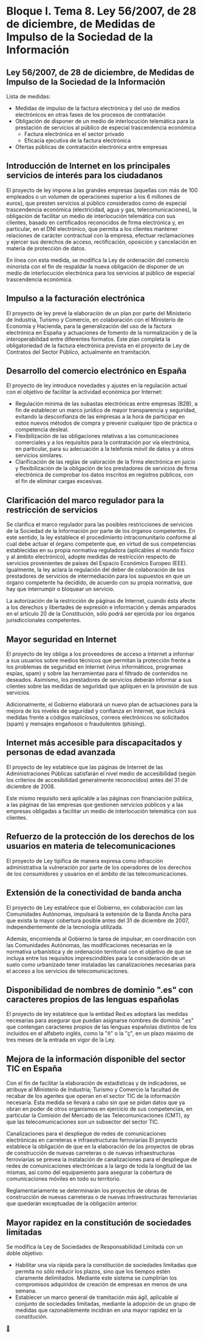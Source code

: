 # Bloque I. Tema 8. Ley 56/2007, de 28 de diciembre, de Medidas de Impulso de la Sociedad de la Información

## Ley 56/2007, de 28 de diciembre, de Medidas de Impulso de la Sociedad de la Información

Lista de medidas:
- Medidas de impulso de la factura electrónica y del uso de medios electrónicos en otras fases de los procesos de contratación
- Obligación de disponer de un medio de interlocución telemática para la prestación de servicios al público de especial trascendencia económica
  - Factura electrónica en el sector privado
  - Eficacia ejecutiva de la factura electrónica
- Ofertas públicas de contratación electrónica entre empresas


## Introducción de Internet en los principales servicios de interés para los ciudadanos
El proyecto de ley impone a las grandes empresas (aquellas con más de 100 empleados o un volumen de operaciones superior a los 6 millones de euros), que presten servicios al público considerados como de especial trascendencia económica (electricidad, agua y gas, telecomunicaciones), la obligación de facilitar un medio de interlocución telemática con sus clientes, basado en certificados reconocidos de firma electrónica y, en particular, en el DNI electrónico, que permita a los clientes mantener relaciones de carácter contractual con la empresa, efectuar reclamaciones y ejercer sus derechos de acceso, rectificación, oposición y cancelación en materia de protección de datos.

En línea con esta medida, se modifica la Ley de ordenación del comercio minorista con el fin de respaldar la nueva obligación de disponer de un medio de interlocución electrónica para los servicios al público de especial trascendencia económica.

## Impulso a la facturación electrónica

El proyecto de ley prevé la elaboración de un plan por parte del Ministerio de Industria, Turismo y Comercio, en colaboración con el Ministerio de Economía y Hacienda, para la generalización del uso de la factura electrónica en España y actuaciones de fomento de la normalización y de la interoperabilidad entre diferentes formatos. Este plan completa la obligatoriedad de la factura electrónica prevista en el proyecto de Ley de Contratos del Sector Público, actualmente en tramitación.

## Desarrollo del comercio electrónico en España

El proyecto de ley introduce novedades y ajustes en la regulación actual con el objetivo de facilitar la actividad económica por Internet:
- Regulación mínima de las subastas electrónicas entre empresas (B2B), a fin de establecer un marco jurídico de mayor transparencia y seguridad, evitando la desconfianza de las empresas a la hora de participar en estos nuevos métodos de compra y prevenir cualquier tipo de práctica o competencia desleal.
- Flexibilización de las obligaciones relativas a las comunicaciones comerciales y a los requisitos para la contratación por vía electrónica, en particular, para su adecuación a la telefonía móvil de datos y a otros servicios similares.
- Clarificación de las reglas de valoración de la firma electrónica en juicio y flexibilización de la obligación de los prestadores de servicios de firma electrónica de comprobar los datos inscritos en registros públicos, con el fin de eliminar cargas excesivas.


## Clarificación del marco regulador para la restricción de servicios

Se clarifica el marco regulador para las posibles restricciones de servicios de la Sociedad de la Información por parte de los órganos competentes. En este sentido, la ley establece el procedimiento intracomunitario conforme al cual debe actuar el órgano competente que, en virtud de sus competencias establecidas en su propia normativa reguladora (aplicables al mundo físico y al ámbito electrónico), adopte medidas de restricción respecto de servicios provenientes de países del Espacio Económico Europeo (EEE). Igualmente, la ley aclara la regulación del deber de colaboración de los prestadores de servicios de intermediación para los supuestos en que un órgano competente ha decidido, de acuerdo con su propia normativa, que hay que interrumpir o bloquear un servicio.

La autorización de la restricción de páginas de Internet, cuando ésta afecte a los derechos y libertades de expresión e información y demás amparados en el artículo 20 de la Constitución, sólo podrá ser ejercida por los órganos jurisdiccionales competentes.

## Mayor seguridad en Internet

El proyecto de ley obliga a los proveedores de acceso a Internet a informar a sus usuarios sobre medios técnicos que permitan la protección frente a los problemas de seguridad en Internet (virus informáticos, programas espías, spam) y sobre las herramientas para el filtrado de contenidos no deseados. Asimismo, los prestadores de servicios deberán informar a sus clientes sobre las medidas de seguridad que apliquen en la provisión de sus servicios.

Adicionalmente, el Gobierno elaborará un nuevo plan de actuaciones para la mejora de los niveles de seguridad y confianza en Internet, que incluirá medidas frente a códigos maliciosos, correos electrónicos no solicitados (spam) y mensajes engañosos o fraudulentos (phising).

## Internet más accesible para discapacitados y personas de edad avanzada

El proyecto de ley establece que las páginas de Internet de las Administraciones Públicas satisfarán el nivel medio de accesibilidad (según los criterios de accesibilidad generalmente reconocidos) antes del 31 de diciembre de 2008.

Este mismo requisito será aplicable a las páginas con financiación pública, a las páginas de las empresas que gestionen servicios públicos y a las empresas obligadas a facilitar un medio de interlocución telemática con sus clientes.

## Refuerzo de la protección de los derechos de los usuarios en materia de telecomunicaciones

El proyecto de Ley tipifica de manera expresa como infracción administrativa la vulneración por parte de los operadores de los derechos de los consumidores y usuarios en el ámbito de las telecomunicaciones.

## Extensión de la conectividad de banda ancha

El proyecto de Ley establece que el Gobierno, en colaboración con las Comunidades Autónomas, impulsará la extensión de la Banda Ancha para que exista la mayor cobertura posible antes del 31 de diciembre de 2007, independientemente de la tecnología utilizada.

Además, encomienda al Gobierno la tarea de impulsar, en coordinación con las Comunidades Autónomas, las modificaciones necesarias en la normativa urbanística y de ordenación territorial con el objetivo de que se incluya entre los requisitos imprescindibles para la consideración de un suelo como urbanizado tener instaladas las canalizaciones necesarias para el acceso a los servicios de telecomunicaciones.

## Disponibilidad de nombres de dominio ".es" con caracteres propios de las lenguas españolas

El proyecto de ley establece que la entidad Red.es adoptará las medidas necesarias para asegurar que puedan asignarse nombres de dominio ".es" que contengan caracteres propios de las lenguas españolas distintos de los incluidos en el alfabeto inglés, como la "ñ" o la "ç", en un plazo máximo de tres meses de la entrada en vigor de la Ley.

## Mejora de la información disponible del sector TIC en España

Con el fin de facilitar la elaboración de estadísticas y de indicadores, se atribuye al Ministerio de Industria; Turismo y Comercio la facultad de recabar de los agentes que operan en el sector TIC de la información necesaria. Esta medida se llevará a cabo sin que se pidan datos que ya obran en poder de otros organismos en ejercicio de sus competencias, en particular la Comisión del Mercado de las Telecomunicaciones (CMT), ay que las telecomunicaciones son un subsector del sector TIC.

Canalizaciones para el despliegue de redes de comunicaciones electrónicas en carreteras e infraestructuras ferroviarias
El proyecto establece la obligación de que en la elaboración de los proyectos de obras de construcción de nuevas carreteras o de nuevas infraestructuras ferroviarias se prevea la instalación de canalizaciones para el despliegue de redes de comunicaciones electrónicas a la largo de toda la longitud de las mismas, así como del equipamiento para asegurar la cobertura de comunicaciones móviles en todo su territorio.


Reglamentariamente se determinarán los proyectos de obras de construcción de nuevas carreteras o de nuevas infraestructuras ferroviarias que quedarán exceptuadas de la obligación anterior.

## Mayor rapidez en la constitución de sociedades limitadas

Se modifica la Ley de Sociedades de Responsabilidad Limitada con un doble objetivo:
- Habilitar una vía rápida para la constitución de sociedades limitadas que permita no sólo reducir los plazos, sino que los tiempos estén claramente delimitados. Mediante este sistema se cumplirían los compromisos adquiridos de creación de empresas en menos de una semana.
- Establecer un marco general de tramitación más ágil, aplicable al conjunto de sociedades limitadas, mediante la adopción de un grupo de medidas que razonablemente incidirán en una mayor rapidez en la constitución.

[👻](https://youtu.be/l5wkTdVjE1s?t=851)
